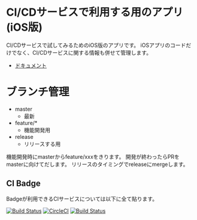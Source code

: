 # CI/CDサービスで利用する用のアプリ(iOS版)
CI/CDサービスで試してみるためのiOS版のアプリです。
iOSアプリのコードだけでなく、CI/CDサービスに関する情報も併せて管理します。

- [ドキュメント](docs/README.md)

# ブランチ管理

 * master
   * 最新
 * feature/*
   * 機能開発用
 * release
   * リリースする用

機能開発時にmasterからfeature/xxxをきります。
開発が終わったらPRをmasterに向けてだします。
リリースのタイミングでreleaseにmergeします。


## CI Badge
Badgeが利用できるCIサービスについては以下に全て貼ります。

[![Build Status](https://app.bitrise.io/app/00135807a432fcfc/status.svg?token=zLXDRYdlQMyKbXskaKfoVA&branch=master)](https://app.bitrise.io/app/00135807a432fcfc)
[![CircleCI](https://circleci.com/gh/tarappo/ci-sample-ios.svg?style=svg)](https://circleci.com/gh/tarappo/ci-sample-ios)
[![Build Status](https://travis-ci.org/tarappo/ci-sample-ios.svg?branch=master)](https://travis-ci.org/tarappo/ci-sample-ios)
